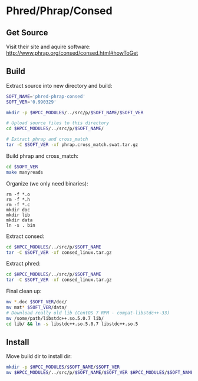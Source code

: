 # Phred/Phrap/Consed

## Get Source

Visit their site and aquire software:
   http://www.phrap.org/consed/consed.html#howToGet

## Build

Extract source into new directory and build:

```bash
SOFT_NAME='phred-phrap-consed'
SOFT_VER='0.990329'

mkdir -p $HPCC_MODULES/../src/p/$SOFT_NAME/$SOFT_VER

# Upload source files to this directory
cd $HPCC_MODULES/../src/p/$SOFT_NAME/

# Extract phrap and cross_match
tar -C $SOFT_VER -xf phrap.cross_match.swat.tar.gz
```

Build phrap and cross_match:

```bash
cd $SOFT_VER
make manyreads
```

Organize (we only need binaries):

```
rm -f *.o
rm -f *.h
rm -f *.c
mkdir doc
mkdir lib
mkdir data
ln -s . bin
```

Extract consed:

```bash
cd $HPCC_MODULES/../src/p/$SOFT_NAME
tar -C $SOFT_VER -xf consed_linux.tar.gz
```

Extract phred:

```bash
cd $HPCC_MODULES/../src/p/$SOFT_NAME
tar -C $SOFT_VER -xf consed_linux.tar.gz
```

Final clean up:

```bash
mv *.doc $SOFT_VER/doc/
mv mat* $SOFT_VER/data/
# Download really old lib (CentOS 7 RPM - compat-libstdc++-33)
mv /some/path/libstdc++.so.5.0.7 lib/
cd lib/ && ln -s libstdc++.so.5.0.7 libstdc++.so.5
```

## Install

Move build dir to install dir:

```bash
mkdir -p $HPCC_MODULES/$SOFT_NAME/$SOFT_VER
mv $HPCC_MODULES/../src/p/$SOFT_NAME/$SOFT_VER $HPCC_MODULES/$SOFT_NAME/$SOFT_VER
```

